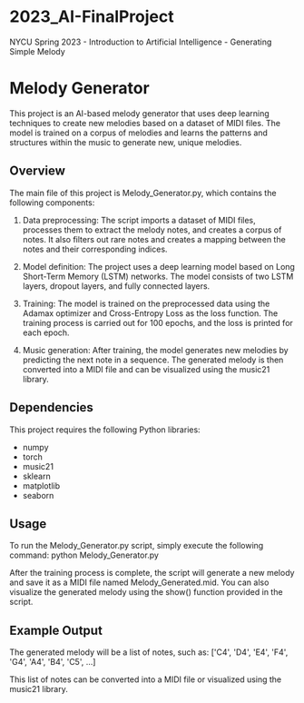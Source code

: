 # 2023_AI-FinalProject
NYCU Spring 2023 - Introduction to Artificial Intelligence - Generating Simple Melody


# Melody Generator

This project is an AI-based melody generator that uses deep learning techniques to create new melodies based on a dataset of MIDI files. The model is trained on a corpus of melodies and learns the patterns and structures within the music to generate new, unique melodies.

## Overview

The main file of this project is Melody_Generator.py, which contains the following components:

1. Data preprocessing: The script imports a dataset of MIDI files, processes them to extract the melody notes, and creates a corpus of notes. It also filters out rare notes and creates a mapping between the notes and their corresponding indices.

2. Model definition: The project uses a deep learning model based on Long Short-Term Memory (LSTM) networks. The model consists of two LSTM layers, dropout layers, and fully connected layers.

3. Training: The model is trained on the preprocessed data using the Adamax optimizer and Cross-Entropy Loss as the loss function. The training process is carried out for 100 epochs, and the loss is printed for each epoch.

4. Music generation: After training, the model generates new melodies by predicting the next note in a sequence. The generated melody is then converted into a MIDI file and can be visualized using the music21 library.

## Dependencies

This project requires the following Python libraries:

- numpy
- torch
- music21
- sklearn
- matplotlib
- seaborn

## Usage

To run the Melody_Generator.py script, simply execute the following command:
python Melody_Generator.py

After the training process is complete, the script will generate a new melody and save it as a MIDI file named Melody_Generated.mid. You can also visualize the generated melody using the show() function provided in the script.

## Example Output

The generated melody will be a list of notes, such as:
['C4', 'D4', 'E4', 'F4', 'G4', 'A4', 'B4', 'C5', ...]

This list of notes can be converted into a MIDI file or visualized using the music21 library.

